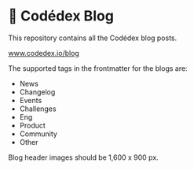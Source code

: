 # 📰 Codédex Blog

This repository contains all the Codédex blog posts.

www.codedex.io/blog

The supported tags in the frontmatter for the blogs are:

- News
- Changelog
- Events
- Challenges
- Eng
- Product
- Community
- Other

Blog header images should be 1,600 x 900 px.
